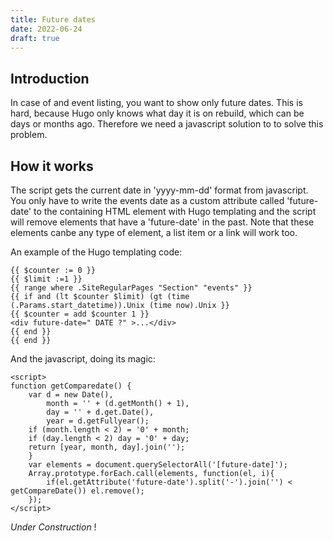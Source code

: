 ```yaml
---
title: Future dates
date: 2022-06-24
draft: true
---
```


## Introduction

In case of and event listing, you want to show only future dates. This is hard, because Hugo only knows what day it is on rebuild, which can be days or months ago. Therefore we need a javascript solution to to solve this problem.


## How it works

The script gets the current date in 'yyyy-mm-dd' format from javascript. You only have to write the events date as  a custom attribute called 'future-date' to the containing HTML element with Hugo templating and the script will remove elements that have a 'future-date' in the past. Note that these elements canbe any type of element, a list item or a link will work too.


An example of the Hugo templating code:

```
{{ $counter := 0 }}
{{ $limit :=1 }}
{{ range where .SiteRegularPages "Section" "events" }}
{{ if and (lt $counter $limit) (gt (time (.Params.start_datetime)).Unix (time now).Unix }}
{{ $counter = add $counter 1 }}
<div future-date=" DATE ?" >...</div>
{{ end }}
{{ end }}
```

And the javascript, doing its magic:

```
<script>
function getComparedate() {
	var d = new Date(),
		month = '' + (d.getMonth() + 1),
		day = '' + d.get.Date(),
		year = d.getFullyear();
	if (month.length < 2) = '0' + month;
	if (day.length < 2) day = '0' + day;
	return [year, month, day].join('');
	}
	var elements = document.querySelectorAll('[future-date]');
	Array.prototype.forEach.call(elements, function(el, i){
		if(el.getAttribute('future-date').split('-').join('') < getCompareDate()) el.remove();
	});
</script>
```

_Under Construction_ !
